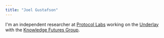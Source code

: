 ```yaml
---
title: "Joel Gustafson"
---
```


I'm an independent researcher at [Protocol Labs](https://protocol.ai/) working on the [Underlay](https://www.underlay.org/) with the [Knowledge Futures Group](https://www.knowledgefutures.org/).

